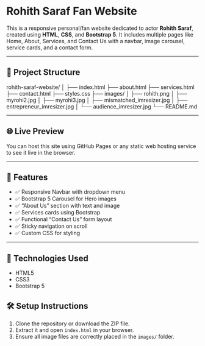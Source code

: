 # Rohith Saraf Fan Website

This is a responsive personal/fan website dedicated to actor **Rohith Saraf**, created using **HTML**, **CSS**, and **Bootstrap 5**. It includes multiple pages like Home, About, Services, and Contact Us with a navbar, image carousel, service cards, and a contact form.

---

## 📁 Project Structure

rohith-saraf-website/
│
├── index.html
├── about.html
├── services.html
├── contact.html
├── styles.css
├── images/
│ ├── rohith.png
│ ├── myrohi2.jpg
│ ├── myrohi3.jpg
│ ├── mismatched_imresizer.jpg
│ ├── entrepreneur_imresizer.jpg
│ └── audience_imresizer.jpg
└── README.md

---

## 🌐 Live Preview

You can host this site using GitHub Pages or any static web hosting service to see it live in the browser.

---

## 🚀 Features

- ✅ Responsive Navbar with dropdown menu
- ✅ Bootstrap 5 Carousel for Hero images
- ✅ “About Us” section with text and image
- ✅ Services cards using Bootstrap
- ✅ Functional “Contact Us” form layout
- ✅ Sticky navigation on scroll
- ✅ Custom CSS for styling

---

## 🔧 Technologies Used

- HTML5
- CSS3
- Bootstrap 5



## 🛠 Setup Instructions

1. Clone the repository or download the ZIP file.
2. Extract it and open `index.html` in your browser.
3. Ensure all image files are correctly placed in the `images/` folder.


